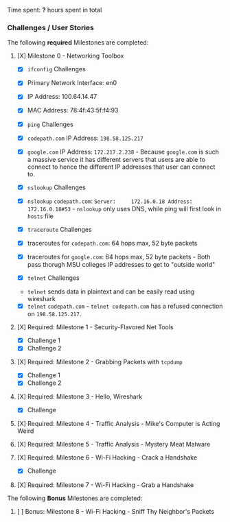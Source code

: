 Time spent: **?** hours spent in total 
### Challenges / User Stories
The following **required** Milestones are completed:
1. [X]  Milestone 0 - Networking Toolbox
    - [X]  `ifconfig` Challenges
      - [X]  Primary Network Interface: en0
      - [X]  IP Address: 100.64.14.47
      - [X]  MAC Address: 78:4f:43:5f:f4:93 

    - [X]  `ping` Challenges
      -  [x]  `codepath.com` IP Address: `198.58.125.217`
      -  [X]  `google.com` IP Address: `172.217.2.238`
       -  Because `google.com` is such a massive service it has different servers that users are able to connect to hence the different IP addresses that user can connect to.

    - [X]  `nslookup` Challenges
      - [X]  `nslookup` `codepath.com`: `Server:     172.16.0.18
Address:    172.16.0.18#53`
       -  `nslookup` only uses DNS, while ping will first look in `hosts` file

    - [X]  `traceroute` Challenges
      - [X]  traceroutes for `codepath.com`: 64 hops max, 52 byte packets
      - [X]  traceroutes for `google.com`: 64 hops max, 52 byte packets
       -  Both pass thorugh MSU colleges IP addresses to get to "outside world"

    - [X]  `telnet` Challenges
      -   `telnet` sends data in plaintext and can be easily read using wireshark
      - [X]  `telnet` `codepath.com`
        -  `telnet codepath.com` has a refused connection on `198.58.125.217`.

1. [X]  Required: Milestone 1 - Security-Flavored Net Tools
    - [X]  Challenge 1
    - [X]  Challenge 2

1. [X]  Required: Milestone 2 - Grabbing Packets with `tcpdump`
    - [X]  Challenge 1
    - [X]  Challenge 2

1. [X]  Required: Milestone 3 - Hello, Wireshark
    - [X]  Challenge

1. [X]  Required: Milestone 4 - Traffic Analysis - Mike's Computer is Acting Weird

1. [X]  Required: Milestone 5 - Traffic Analysis - Mystery Meat Malware

1. [X]  Required: Milestone 6 - Wi-Fi Hacking - Crack a Handshake
    - [X]  Challenge

1. [X]  Required: Milestone 7 - Wi-Fi Hacking - Grab a Handshake


The following **Bonus** Milestones are completed:
1. [ ] Bonus: Milestone 8 - Wi-Fi Hacking - Sniff Thy Neighbor's Packets
